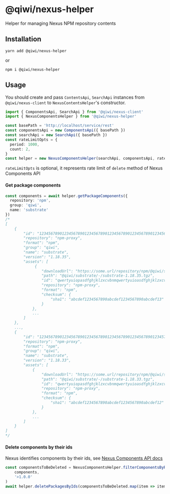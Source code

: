 # @qiwi/nexus-helper
Helper for managing Nexus NPM repository contents
## Installation
```shell script
yarn add @qiwi/nexus-helper
```
or
```shell script
npm i @qiwi/nexus-helper
```
## Usage
You should create and pass `ContentsApi`, `SearchApi` instances from `@qiwi/nexus-client` to `NexusContentsHelper`'s constructor.
```typescript
import { ComponentsApi, SearchApi } from '@qiwi/nexus-client'
import { NexusComponentsHelper } from '@qiwi/nexus-helper'

const basePath = 'http://localhost/service/rest'
const componentsApi = new ComponentsApi({ basePath })
const searchApi = new SearchApi({ basePath })
const rateLimitOpts = {
  period: 1000,
  count: 2,
}
const helper = new NexusComponentsHelper(searchApi, componentsApi, rateLimitOpts)
```
`rateLimitOpts` is optional, it represents rate limit of `delete` method of Nexus Components API
#### Get package components
```typescript
const components = await helper.getPackageComponents({
  repository: 'npm',
  group: 'qiwi',
  name: 'substrate'
})
/*
[
	{
		"id": "12345678901234567890123456789012345678901234567890123456",
		"repository": "npm-proxy",
		"format": "npm",
		"group": "qiwi",
		"name": "substrate",
		"version": "1.18.35",
		"assets": [
			 {
                "downloadUrl": "https://some.url/repository/npm/@qiwi/substrate/-/substrate-1.18.35.tgz",
                "path": "@qiwi/substrate/-/substrate-1.18.35.tgz",
                "id": "qwertyuiopasdfghjklzxcvbnmqwertyuioasdfghjklzxcvzxcvbnmb",
                "repository": "npm-proxy",
                "format": "npm",
                "checksum": {
                    "sha1": "abcdef1234567890abcdef1234567890abcdef13"
                }
            },
            ...
		]
	},
    ...,
    {
        "id": "12345678901234567890123456789012345678901234567890123457",
        "repository": "npm-proxy",
        "format": "npm",
        "group": "qiwi",
        "name": "substrate",
        "version": "1.18.33",
        "assets": [
            {
                "downloadUrl": "https://some.url/repository/npm/@qiwi/substrate/-/substrate-1.18.33.tgz",
                "path": "@qiwi/substrate/-/substrate-1.18.33.tgz",
                "id": "qwertyuiopasdfghjklzxcvbnmqwertyuioasdfghjklzxcvzxcvbnma",
                "repository": "npm-proxy",
                "format": "npm",
                "checksum": {
                    "sha1": "abcdef1234567890abcdef1234567890abcdef12"
                }
            },
            ...
        ]
    }
]
*/
```

#### Delete components by their ids
Nexus identifies components by their ids, see [Nexus Components API docs](https://help.sonatype.com/repomanager3/rest-and-integration-api/components-api)
```typescript
const componentsToBeDeleted = NexusComponentsHelper.filterComponentsByRange(
    components,
    '>1.0.0'
)
await helper.deletePackagesByIds(componentsToBeDeleted.map(item => item.id))
```
